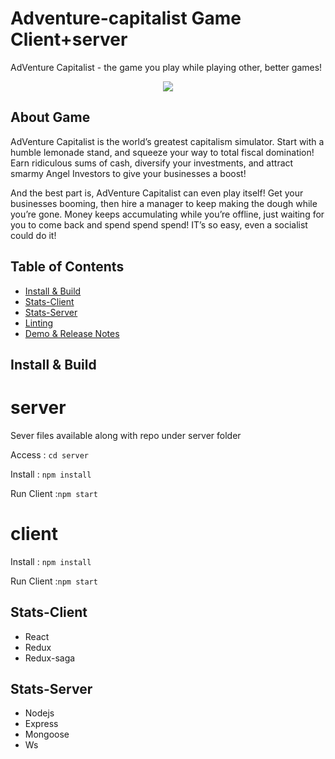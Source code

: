 # Adventure-capitalist Game Client+server
AdVenture Capitalist - the game you play while playing other, better games!
<p align="center">
  <img src="screenshots/screenshot.png?raw=true" />
</p>

## About Game

AdVenture Capitalist is the world’s greatest capitalism simulator. Start with a humble lemonade stand, and squeeze your way to total fiscal domination! Earn ridiculous sums of cash, diversify your investments, and attract smarmy Angel Investors to give your businesses a boost!

And the best part is, AdVenture Capitalist can even play itself! Get your businesses booming, then hire a manager to keep making the dough while you’re gone. Money keeps accumulating while you’re offline, just waiting for you to come back and spend spend spend! IT’s so easy, even a socialist could do it!

## Table of Contents

- [Install & Build](#install--build)
- [Stats-Client](#stats-client)
- [Stats-Server](#stats-server)
- [Linting](#linting)
- [Demo & Release Notes](#release-notes)

## Install & Build

# server
Sever files available along with repo under server folder

Access  : `cd server`

Install : `npm install`

Run Client :`npm start`


# client 

Install : `npm install`

Run Client :`npm start`

## Stats-Client

- React
- Redux
- Redux-saga

## Stats-Server

- Nodejs
- Express
- Mongoose
- Ws 







